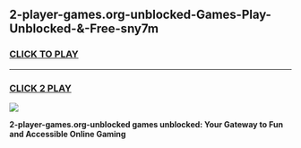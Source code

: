 
## 2-player-games.org-unblocked-Games-Play-Unblocked-&-Free-sny7m
<h3>
<a href="https://premium76.site?title=2-player-games.org-unblocked&ref=24A">CLICK TO PLAY</a></h3>
<hr>

<h3>
<a href="https://premium76.site?title=2-player-games.org-unblocked&ref=24A">CLICK 2 PLAY</a>
  
</h3>

<a href="https://premium76.site?title=2-player-games.org-unblocked&ref=24A"><img src="https://clearcache.store/games.png"></a>


**2-player-games.org-unblocked games unblocked: Your Gateway to Fun and Accessible Online Gaming**
